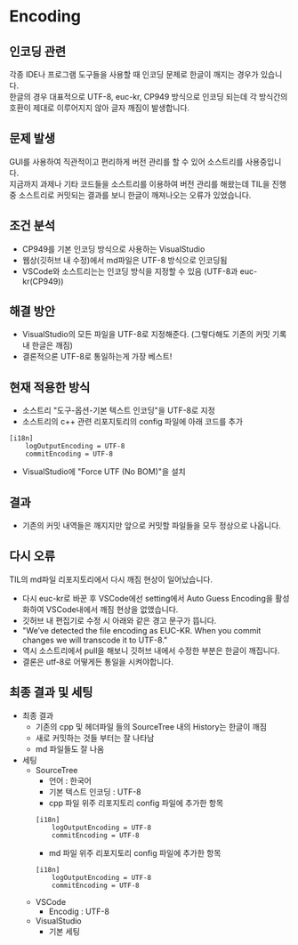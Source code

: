 # Encoding

## 인코딩 관련
각종 IDE나 프로그램 도구들을 사용할 때 인코딩 문제로 한글이 깨지는 경우가 있습니다.  
한글의 경우 대표적으로 UTF-8, euc-kr, CP949 방식으로 인코딩 되는데 각 방식간의 호환이 제대로 이루어지지 않아 글자 깨짐이 발생합니다. 

## 문제 발생
GUI를 사용하여 직관적이고 편리하게 버전 관리를 할 수 있어 소스트리를 사용중입니다.  
지금까지 과제나 기타 코드들을 소스트리를 이용하여 버전 관리를 해왔는데 TIL을 진행중 소스트리로 커밋되는 결과를 보니 한글이 깨져나오는 오류가 있었습니다.  

## 조건 분석
- CP949를 기본 인코딩 방식으로 사용하는 VisualStudio
- 웹상(깃허브 내 수정)에서 md파일은 UTF-8 방식으로 인코딩됨
- VSCode와 소스트리는는 인코딩 방식을 지정할 수 있음 (UTF-8과 euc-kr(CP949))

## 해결 방안
- VisualStudio의 모든 파일을 UTF-8로 지정해준다. (그렇다해도 기존의 커밋 기록내 한글은 깨짐)
- 결론적으론 UTF-8로 통일하는게 가장 베스트!

## 현재 적용한 방식
- 소스트리 "도구-옵션-기본 텍스트 인코딩"을 UTF-8로 지정
- 소스트리의 c++ 관련 리포지토리의 config 파일에 아래 코드를 추가
```
[i18n]
	logOutputEncoding = UTF-8
	commitEncoding = UTF-8
```
- VisualStudio에 "Force UTF (No BOM)"을 설치

## 결과
- 기존의 커밋 내역들은 깨지지만 앞으로 커밋할 파일들을 모두 정상으로 나옵니다.

## 다시 오류
TIL의 md파일 리포지토리에서 다시 깨짐 현상이 일어났습니다.  
- 다시 euc-kr로 바꾼 후 VSCode에선 setting에서 Auto Guess Encoding을 활성화하여 VSCode내에서 깨짐 현상을 없앴습니다.
- 깃허브 내 편집기로 수정 시 아래와 같은 경고 문구가 뜹니다.
- "We’ve detected the file encoding as EUC-KR. When you commit changes we will transcode it to UTF-8."
- 역시 소스트리에서 pull을 해보니 깃허브 내에서 수정한 부분은 한글이 깨집니다.
- 결론은 utf-8로 어떻게든 통일을 시켜야합니다.

## 최종 결과 및 세팅
+ 최종 결과
	+ 기존의 cpp 및 헤더파일 들의 SourceTree 내의 History는 한글이 깨짐 
	+ 새로 커밋하는 것들 부터는 잘 나타남
	+ md 파일들도 잘 나옴
+ 세팅
	+ SourceTree
		+ 언어 : 한국어
		+ 기본 텍스트 인코딩 : UTF-8
		+ cpp 파일 위주 리포지토리 config 파일에 추가한 항목
		```
		[i18n]
			logOutputEncoding = UTF-8
			commitEncoding = UTF-8
		```
		+ md 파일 위주 리포지토리 config 파일에 추가한 항목
		```
		[i18n]
			logOutputEncoding = UTF-8
			commitEncoding = UTF-8
		```
	+ VSCode
		+ Encodig : UTF-8
	+ VisualStudio 
		+ 기본 세팅